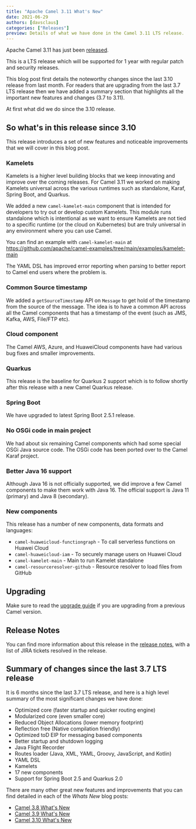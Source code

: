 ```yaml
---
title: "Apache Camel 3.11 What's New"
date: 2021-06-29
authors: [davsclaus]
categories: ["Releases"]
preview: Details of what we have done in the Camel 3.11 LTS release.
---
```


Apache Camel 3.11 has just been [released](/blog/2021/06/RELEASE-3.11.0/).

This is a LTS release which will be supported for 1 year with regular patch and security releases.

This blog post first details the noteworthy changes since the last 3.10 release from last month.
For readers that are upgrading from the last 3.7 LTS release then we have added a summary section that highlights
all the important new features and changes (3.7 to 3.11).

At first what did we do since the 3.10 release.

## So what's in this release since 3.10

This release introduces a set of new features and noticeable improvements that we will cover in this blog post.

### Kamelets

Kamelets is a higher level building blocks that we keep innovating and improve over the coming releases.
For Camel 3.11 we worked on making Kamelets universal across the various runtimes such as standalone, Karaf, Spring Boot, and Quarkus.

We added a new `camel-kamelet-main` component that is intended for developers to try out or develop custom Kamelets.
This module runs standalone which is intentional as we want to ensure Kamelets are not tied to a specific runtime (or the cloud on Kubernetes)
but are truly universal in any environment where you can use Camel.

You can find an example with `camel-kamelet-main` at https://github.com/apache/camel-examples/tree/main/examples/kamelet-main

The YAML DSL has improved error reporting when parsing to better report to Camel end users where the problem is.

### Common Source timestamp

We added a `getSourceTimestamp` API on `Message` to get hold of the timestamp from the source of the message.
The idea is to have a common API across all the Camel components that has a timestamp of the event (such as JMS, Kafka, AWS, File/FTP etc).

### Cloud component

The Camel AWS, Azure, and HuaweiCloud components have had various bug fixes and smaller improvements.

### Quarkus

This release is the baseline for Quarkus 2 support which is to follow shortly after this release with a new Camel Quarkus release.

### Spring Boot

We have upgraded to latest Spring Boot 2.5.1 release.

### No OSGi code in main project

We had about six remaining Camel components which had some special OSGi Java source code.
The OSGi code has been ported over to the Camel Karaf project.

### Better Java 16 support

Although Java 16 is not officially supported, we did improve a few Camel components to make them work with Java 16.
The official support is Java 11 (primary) and Java 8 (secondary).

### New components

This release has a number of new components, data formats and languages:

- `camel-huaweicloud-functiongraph` - To call serverless functions on Huawei Cloud
- `camel-huaweicloud-iam` - To securely manage users on Huawei Cloud
- `camel-kamelet-main` - Main to run Kamelet standalone
- `camel-resourceresolver-github` - Resource resolver to load files from GitHub

## Upgrading

Make sure to read the [upgrade guide](/manual/latest/camel-3x-upgrade-guide-3_11.html) if you are upgrading from a previous Camel version.

## Release Notes

You can find more information about this release in the [release notes](/releases/release-3.11.0/), with a list of JIRA tickets resolved in the release.


## Summary of changes since the last 3.7 LTS release

It is 6 months since the last 3.7 LTS release, and here is a high level summary of the most significant changes we have done:

- Optimized core (faster startup and quicker routing engine)
- Modularized core (even smaller core)
- Reduced Object Allocations (lower memory footprint)  
- Reflection free (Native compilation friendly)
- Optimized toD EIP for messaging based components
- Better startup and shutdown logging
- Java Flight Recorder
- Routes loader (Java, XML, YAML, Groovy, JavaScript, and Kotlin)
- YAML DSL
- Kamelets
- 17 new components
- Support for Spring Boot 2.5 and Quarkus 2.0

There are many other great new features and improvements that you can find detailed in each of the _Whats New_ blog posts:

- [Camel 3.8 What's New](/blog/2021/02/Camel38-Whatsnew/)
- [Camel 3.9 What's New](/blog/2021/03/Camel39-Whatsnew/)
- [Camel 3.10 What's New](/blog/2021/05/Camel310-Whatsnew/)
